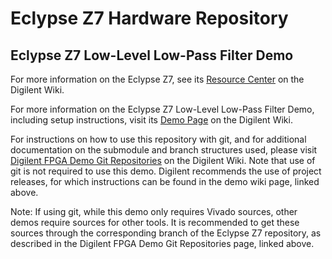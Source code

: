 # Eclypse Z7 Hardware Repository

## Eclypse Z7 Low-Level Low-Pass Filter Demo

For more information on the Eclypse Z7, see its [Resource Center](https://reference.digilentinc.com/reference/programmable-logic/eclypse-z7/start) on the Digilent Wiki.

For more information on the Eclypse Z7 Low-Level Low-Pass Filter Demo, including setup instructions, visit its [Demo Page](https://reference.digilentinc.com/reference/programmable-logic/eclypse-z7/demos/low-level-low-pass-filter) on the Digilent Wiki.

For instructions on how to use this repository with git, and for additional documentation on the submodule and branch structures used, please visit [Digilent FPGA Demo Git Repositories](https://reference.digilentinc.com/reference/programmable-logic/documents/git) on the Digilent Wiki. Note that use of git is not required to use this demo. Digilent recommends the use of project releases, for which instructions can be found in the demo wiki page, linked above.

Note: If using git, while this demo only requires Vivado sources, other demos require sources for other tools. It is recommended to get these sources through the corresponding branch of the Eclypse Z7 repository, as described in the Digilent FPGA Demo Git Repositories page, linked above.
